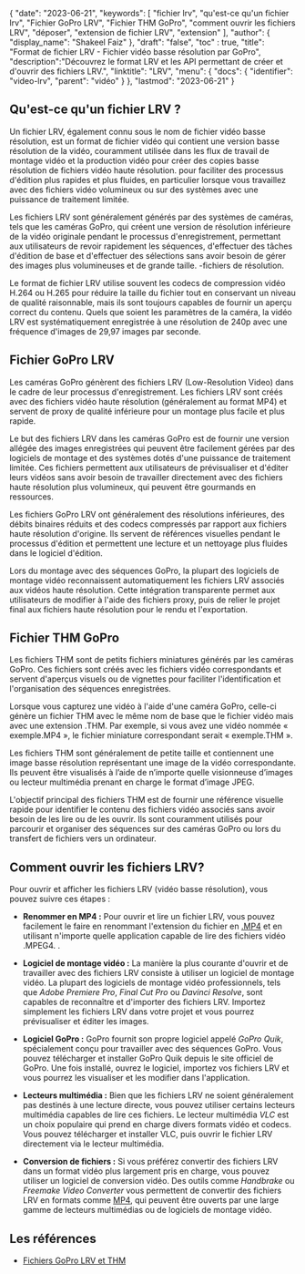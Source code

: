 {
"date": "2023-06-21",
  "keywords": [
"fichier lrv",
"qu'est-ce qu'un fichier lrv",
"Fichier GoPro LRV",
"Fichier THM GoPro",
"comment ouvrir les fichiers LRV",
"déposer",
"extension de fichier LRV",
"extension"
],
  "author": {
"display_name": "Shakeel Faiz"
},
"draft": "false",
"toc" : true,
"title": "Format de fichier LRV - Fichier vidéo basse résolution par GoPro",
  "description":"Découvrez le format LRV et les API permettant de créer et d'ouvrir des fichiers LRV.",
"linktitle": "LRV",
  "menu": {
    "docs": {
      "identifier": "video-lrv",
"parent": "vidéo"
}
},
"lastmod": "2023-06-21"
}

## Qu'est-ce qu'un fichier LRV ?

Un fichier LRV, également connu sous le nom de fichier vidéo basse résolution, est un format de fichier vidéo qui contient une version basse résolution de la vidéo, couramment utilisée dans les flux de travail de montage vidéo et la production vidéo pour créer des copies basse résolution de fichiers vidéo haute résolution. pour faciliter des processus d'édition plus rapides et plus fluides, en particulier lorsque vous travaillez avec des fichiers vidéo volumineux ou sur des systèmes avec une puissance de traitement limitée.

Les fichiers LRV sont généralement générés par des systèmes de caméras, tels que les caméras GoPro, qui créent une version de résolution inférieure de la vidéo originale pendant le processus d'enregistrement, permettant aux utilisateurs de revoir rapidement les séquences, d'effectuer des tâches d'édition de base et d'effectuer des sélections sans avoir besoin de gérer des images plus volumineuses et de grande taille. -fichiers de résolution.

Le format de fichier LRV utilise souvent les codecs de compression vidéo H.264 ou H.265 pour réduire la taille du fichier tout en conservant un niveau de qualité raisonnable, mais ils sont toujours capables de fournir un aperçu correct du contenu. Quels que soient les paramètres de la caméra, la vidéo LRV est systématiquement enregistrée à une résolution de 240p avec une fréquence d'images de 29,97 images par seconde.

## Fichier GoPro LRV

Les caméras GoPro génèrent des fichiers LRV (Low-Resolution Video) dans le cadre de leur processus d'enregistrement. Les fichiers LRV sont créés avec des fichiers vidéo haute résolution (généralement au format MP4) et servent de proxy de qualité inférieure pour un montage plus facile et plus rapide.

Le but des fichiers LRV dans les caméras GoPro est de fournir une version allégée des images enregistrées qui peuvent être facilement gérées par des logiciels de montage et des systèmes dotés d'une puissance de traitement limitée. Ces fichiers permettent aux utilisateurs de prévisualiser et d'éditer leurs vidéos sans avoir besoin de travailler directement avec des fichiers haute résolution plus volumineux, qui peuvent être gourmands en ressources.

Les fichiers GoPro LRV ont généralement des résolutions inférieures, des débits binaires réduits et des codecs compressés par rapport aux fichiers haute résolution d'origine. Ils servent de références visuelles pendant le processus d'édition et permettent une lecture et un nettoyage plus fluides dans le logiciel d'édition.

Lors du montage avec des séquences GoPro, la plupart des logiciels de montage vidéo reconnaissent automatiquement les fichiers LRV associés aux vidéos haute résolution. Cette intégration transparente permet aux utilisateurs de modifier à l'aide des fichiers proxy, puis de relier le projet final aux fichiers haute résolution pour le rendu et l'exportation.

## Fichier THM GoPro

Les fichiers THM sont de petits fichiers miniatures générés par les caméras GoPro. Ces fichiers sont créés avec les fichiers vidéo correspondants et servent d'aperçus visuels ou de vignettes pour faciliter l'identification et l'organisation des séquences enregistrées.

Lorsque vous capturez une vidéo à l'aide d'une caméra GoPro, celle-ci génère un fichier THM avec le même nom de base que le fichier vidéo mais avec une extension .THM. Par exemple, si vous avez une vidéo nommée « exemple.MP4 », le fichier miniature correspondant serait « exemple.THM ».

Les fichiers THM sont généralement de petite taille et contiennent une image basse résolution représentant une image de la vidéo correspondante. Ils peuvent être visualisés à l’aide de n’importe quelle visionneuse d’images ou lecteur multimédia prenant en charge le format d’image JPEG.

L'objectif principal des fichiers THM est de fournir une référence visuelle rapide pour identifier le contenu des fichiers vidéo associés sans avoir besoin de les lire ou de les ouvrir. Ils sont couramment utilisés pour parcourir et organiser des séquences sur des caméras GoPro ou lors du transfert de fichiers vers un ordinateur.

## Comment ouvrir les fichiers LRV?

Pour ouvrir et afficher les fichiers LRV (vidéo basse résolution), vous pouvez suivre ces étapes :

- **Renommer en MP4 :** Pour ouvrir et lire un fichier LRV, vous pouvez facilement le faire en renommant l'extension du fichier en [.MP4](/fr/video/mp4/) et en utilisant n'importe quelle application capable de lire des fichiers vidéo .MPEG4. .

- **Logiciel de montage vidéo :** La manière la plus courante d'ouvrir et de travailler avec des fichiers LRV consiste à utiliser un logiciel de montage vidéo. La plupart des logiciels de montage vidéo professionnels, tels que _Adobe Premiere Pro_, _Final Cut Pro_ ou _Davinci Resolve_, sont capables de reconnaître et d'importer des fichiers LRV. Importez simplement les fichiers LRV dans votre projet et vous pourrez prévisualiser et éditer les images.

- **Logiciel GoPro :** GoPro fournit son propre logiciel appelé _GoPro Quik_, spécialement conçu pour travailler avec des séquences GoPro. Vous pouvez télécharger et installer GoPro Quik depuis le site officiel de GoPro. Une fois installé, ouvrez le logiciel, importez vos fichiers LRV et vous pourrez les visualiser et les modifier dans l'application.

- **Lecteurs multimédia :** Bien que les fichiers LRV ne soient généralement pas destinés à une lecture directe, vous pouvez utiliser certains lecteurs multimédia capables de lire ces fichiers. Le lecteur multimédia _VLC_ est un choix populaire qui prend en charge divers formats vidéo et codecs. Vous pouvez télécharger et installer VLC, puis ouvrir le fichier LRV directement via le lecteur multimédia.

- **Conversion de fichiers :** Si vous préférez convertir des fichiers LRV dans un format vidéo plus largement pris en charge, vous pouvez utiliser un logiciel de conversion vidéo. Des outils comme _Handbrake_ ou _Freemake Video Converter_ vous permettent de convertir des fichiers LRV en formats comme [MP4](/fr/video/mp4/), qui peuvent être ouverts par une large gamme de lecteurs multimédias ou de logiciels de montage vidéo.

## Les références
* [Fichiers GoPro LRV et THM](https://shotkit.com/lrv-thm-file/)

